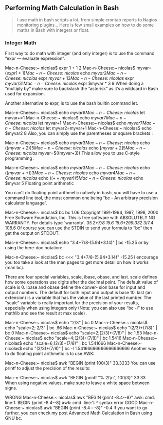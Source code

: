## Performing Math Calculation in Bash
>I use math in bash scripts a lot, from simple crontab reports to Nagios monitoring plugins… Here is few small examples on how to do some maths in Bash with integers or float.

### Integer Math

First way to do math with integer (and only integer) is to use the command “expr — evaluate expression”.

Mac-n-Cheese:~ nicolas$ expr 1 + 1
2
Mac-n-Cheese:~ nicolas$ myvar=$(expr 1 + 1)
Mac-n-Cheese:~ nicolas$ echo $myvar
2
Mac-n-Cheese:~ nicolas$ expr $myvar + 1
3
Mac-n-Cheese:~ nicolas$ expr $myvar / 3
1
Mac-n-Cheese:~ nicolas$ expr $myvar \* 3
9
When doing a “multiply by” make sure to backslash the “asterisk”  as it’s a wildcard in Bash used for expansion.

Another alternative to expr, is to use the bash builtin command let.

Mac-n-Cheese:~ nicolas$ echo $myvar
6
Mac-n-Cheese:~ nicolas$ let myvar+=1
Mac-n-Cheese:~ nicolas$ echo $myvar
7
Mac-n-Cheese:~ nicolas$ let myvar+1
Mac-n-Cheese:~ nicolas$ echo $myvar
7
Mac-n-Cheese:~ nicolas$ let myvar2=myvar+1
Mac-n-Cheese:~ nicolas$ echo $myvar2
8
Also, you can simply use the parentheses or square brackets :

Mac-n-Cheese:~ nicolas$ echo $myvar
3
Mac-n-Cheese:~ nicolas$ echo $((myvar+2))
5
Mac-n-Cheese:~ nicolas$ echo $[myvar+2]
5
Mac-n-Cheese:~ nicolas$ myvar=$((myvar+3))
This allow you to use C-style programming :

Mac-n-Cheese:~ nicolas$ echo $myvar
3
Mac-n-Cheese:~ nicolas$ echo $((myvar++))
3
Mac-n-Cheese:~ nicolas$ echo $myvar
4
Mac-n-Cheese:~ nicolas$ echo $((++myvar))
5
Mac-n-Cheese:~ nicolas$ echo $myvar
5
Floating point arithmetic

You can’t do floating point arithmetic natively in bash, you will have to use a command line tool, the most common one being “bc - An arbitrary precision calculator language”.

Mac-n-Cheese:~ nicolas$ bc
bc 1.06
Copyright 1991-1994, 1997, 1998, 2000 Free Software Foundation, Inc.
This is free software with ABSOLUTELY NO WARRANTY.
For details type `warranty'.
3*5.2+7/8
15.6
15.6+299.33*2.3/7.4
108.6
Of course you can use the STDIN to send your formula to “bc” then get the output on STDOUT.

Mac-n-Cheese:~ nicolas$ echo "3.4+7/8-(5.94*3.14)" | bc
-15.25
or by using the here-doc notation:

Mac-n-Cheese:~ nicolas$ bc <<< "3.4+7/8-(5.94*3.14)"
-15.25
I encourage you too take a look at the man pages to get more detail on how it works (man bc).

There are four special variables, scale, ibase, obase, and last.  scale defines how some operations use digits after the decimal point.  The default value of scale is 0. ibase and obase define the conver-
sion base for input and output numbers.  The default for both input and output is base 10.  last (an extension) is a variable that has the value of the last printed number.
The “scale” variable is really important for the precision of your results, especially when using integers only (Note: you can also use “bc -l” to use mathlib and see the result at max scale) .

Mac-n-Cheese:~ nicolas$ echo "2/3" | bc
0
Mac-n-Cheese:~ nicolas$ echo "scale=2; 2/3" | bc
.66
Mac-n-Cheese:~ nicolas$ echo "(2/3)+(7/8)" | bc
0
Mac-n-Cheese:~ nicolas$ echo "scale=2;(2/3)+(7/8)" | bc
1.53
Mac-n-Cheese:~ nicolas$ echo "scale=4;(2/3)+(7/8)" | bc
1.5416
Mac-n-Cheese:~ nicolas$ echo "scale=6;(2/3)+(7/8)" | bc
1.541666
Mac-n-Cheese:~ nicolas$ echo "(2/3)+(7/8)" | bc -l
1.54166666666666666666
Another way to do floating point arithmetic is to use AWK:

Mac-n-Cheese:~ nicolas$ awk "BEGIN {print 100/3}"
33.3333
You can use printf to adjust the precision of the results:

Mac-n-Cheese:~ nicolas$ awk "BEGIN {printf \"%.2f\n\", 100/3}"
33.33
When using negative values, make sure to leave a white space between signs.

WRONG
Mac-n-Cheese:~ nicolas$ awk "BEGIN {print -8.4--8}"
awk: cmd. line:1: BEGIN {print -8.4--8}
awk: cmd. line:1:                    ^ syntax error
GOOD
Mac-n-Cheese:~ nicolas$ awk "BEGIN {print -8.4 - -8}"
-0.4
If you want to go further, you can check my post Advanced Math Calculation in Bash using GNU bc.
